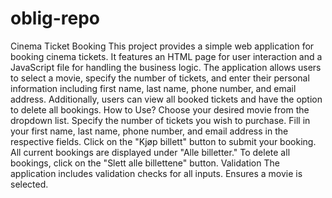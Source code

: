 # oblig-repo 
Cinema Ticket Booking
This project provides a simple web application for booking cinema tickets. It features an HTML page for user interaction and a JavaScript file for handling the business logic. The application allows users to select a movie, specify the number of tickets, and enter their personal information including first name, last name, phone number, and email address. Additionally, users can view all booked tickets and have the option to delete all bookings.
How to Use?
Choose your desired movie from the dropdown list.
Specify the number of tickets you wish to purchase.
Fill in your first name, last name, phone number, and email address in the respective fields.
Click on the "Kjøp billett" button to submit your booking.
All current bookings are displayed under "Alle billetter."
To delete all bookings, click on the "Slett alle billettene" button.
Validation
The application includes validation checks for all inputs. Ensures a movie is selected.
